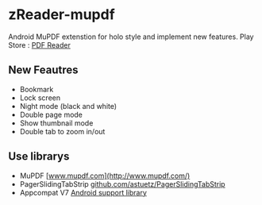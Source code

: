 zReader-mupdf
=============

Android MuPDF extenstion for holo style and implement new features.
Play Store : [PDF Reader](https://play.google.com/store/apps/details?id=com.zreader.main)

## New Feautres

* Bookmark
* Lock screen
* Night mode (black and white)
* Double page mode
* Show thumbnail mode
* Double tab to zoom in/out

## Use librarys

* MuPDF [www.mupdf.com](http://www.mupdf.com/)
* PagerSlidingTabStrip [github.com/astuetz/PagerSlidingTabStrip](https://github.com/astuetz/PagerSlidingTabStrip)
* Appcompat V7 [Android support library](https://developer.android.com/tools/support-library/features.html)
